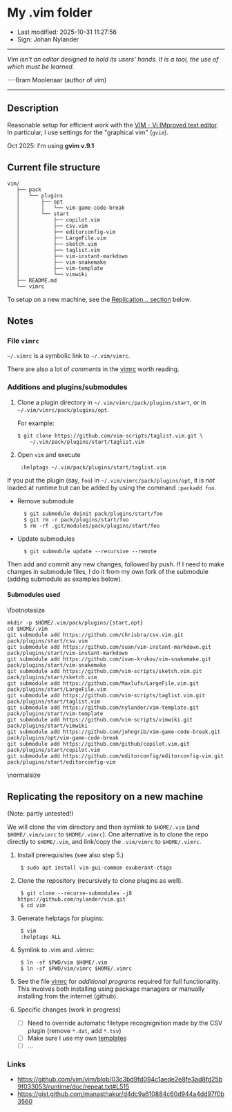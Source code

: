 # My .vim folder

- Last modified: 2025-10-31 11:27:56
- Sign: Johan Nylander

---

*Vim isn't an editor designed to hold its users' hands. It is a tool, the use
of which must be learned.*

---Bram Moolenaar (author of vim)

---

## Description

Reasonable setup for efficient work with the [VIM - Vi IMproved text
editor](https://www.vim.org/). In particular, I use settings for the
"graphical vim" (`gvim`).

Oct 2025: I'm using **gvim v.9.1**

## Current file structure

    vim/
       ├── pack
       │   └── plugins
       │       ├── opt
       │       │   └── vim-game-code-break
       │       └── start
       │           ├── copilot.vim
       │           ├── csv.vim
       │           ├── editorconfig-vim
       │           ├── LargeFile.vim
       │           ├── sketch.vim
       │           ├── taglist.vim
       │           ├── vim-instant-markdown
       │           ├── vim-snakemake
       │           ├── vim-template
       │           └── vimwiki
       ├── README.md
       └── vimrc


To setup on a new machine, see the [Replication...
section](#replicating-the-repository-on-a-new-machine) below.

## Notes

### File `vimrc`

`~/.vimrc` is a symbolic link to `~/.vim/vimrc`.

There are also a lot of *comments* in the [vimrc](vimrc) worth reading.

### Additions and plugins/submodules

1. Clone a plugin directory in `~/.vim/vimrc/pack/plugins/start`, or in
   `~/.vim/vimrc/pack/plugins/opt`.

   For example:

       $ git clone https://github.com/vim-scripts/taglist.vim.git \
           ~/.vim/pack/plugins/start/taglist.vim

2. Open `vim` and execute

        :helptags ~/.vim/pack/plugins/start/taglist.vim

If you put the plugin (say, `foo`) in `~/.vim/vimrc/pack/plugins/opt`, it is
*not* loaded at runtime but can be added by using the command `:packadd foo`.

- Remove submodule

        $ git submodule deinit pack/plugins/start/foo
        $ git rm -r pack/plugins/start/foo
        $ rm -rf .git/modules/pack/plugins/start/foo

- Update submodules

        $ git submodule update --recursive --remote

Then add and commit any new changes, followed by push.  If I need to make
changes in submodule files, I do it from my own fork of the submodule (adding
submodule as examples below).

#### Submodules used

\footnotesize

    mkdir -p $HOME/.vim/pack/plugins/{start,opt}
    cd $HOME/.vim
    git submodule add https://github.com/chrisbra/csv.vim.git pack/plugins/start/csv.vim
    git submodule add https://github.com/suan/vim-instant-markdown.git pack/plugins/start/vim-instant-markdown
    git submodule add https://github.com/ivan-krukov/vim-snakemake.git pack/plugins/start/vim-snakemake
    git submodule add https://github.com/vim-scripts/sketch.vim.git pack/plugins/start/sketch.vim
    git submodule add https://github.com/Maxlufs/LargeFile.vim.git pack/plugins/start/LargeFile.vim
    git submodule add https://github.com/vim-scripts/taglist.vim.git pack/plugins/start/taglist.vim
    git submodule add https://github.com/nylander/vim-template.git pack/plugins/start/vim-template
    git submodule add https://github.com/vim-scripts/vimwiki.git pack/plugins/start/vimwiki
    git submodule add https://github.com/johngrib/vim-game-code-break.git pack/plugins/opt/vim-game-code-break
    git submodule add https://github.com/github/copilot.vim.git pack/plugins/start/copilot.vim
    git submodule add https://github.com/editorconfig/editorconfig-vim.git pack/plugins/start/editorconfig-vim

\normalsize

## Replicating the repository on a new machine

(Note: partly untested!)

We will clone the vim directory and then symlink to `$HOME/.vim` (and
`$HOME/.vim/vimrc` to `$HOME/.vimrc`).  One alternative is to clone the repo
directly to `$HOME/.vim`, and link/copy the `.vim/vimrc` to `$HOME/.vimrc`.

1. Install prerequisites (see also step 5.)

        $ sudo apt install vim-gui-common exuberant-ctags

2. Clone the repository (recursively to clone plugins as well).

        $ git clone --recurse-submodules -j8 https://github.com/nylander/vim.git
        $ cd vim

3. Generate helptags for plugins:

        $ vim
        :helptags ALL

4. Symlink to .vim and .vimrc:

        $ ln -sf $PWD/vim $HOME/.vim
        $ ln -sf $PWD/vim/vimrc $HOME/.vimrc

5. See the file [vimrc](vimrc) for *additional programs* required for full
   functionality. This involves both installing using package managers or
   manually installing from the internet (github).

6. Specific changes (work in progress)
    - [ ] Need to override automatic filetype recognignition made by the CSV plugin (remove `*.dat`, add `*.tsv`)
    - [ ] Make sure I use my own [templates](myfiles/templates/)
    - [ ] ...

### Links

- <https://github.com/vim/vim/blob/03c3bd9fd094c1aede2e8fe3ad8fd25b9f033053/runtime/doc/repeat.txt#L515>
- <https://gist.github.com/manasthakur/d4dc9a610884c60d944a4dd97f0b3560>


